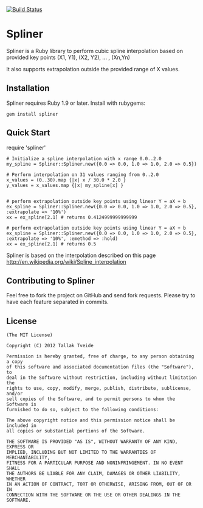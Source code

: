 [![Build Status](https://secure.travis-ci.org/tallakt/spliner.png?branch=master)](http://travis-ci.org/tallakt/spliner)

Spliner
=======

Spliner is a Ruby library to perform cubic spline interpolation
based on provided key points (X1, Y1), (X2, Y2), ... , (Xn,Yn)

It also supports extrapolation outside the provided range of X
values.

Installation
------------

Spliner requires Ruby 1.9 or later. Install with rubygems:

    gem install spliner

Quick Start
-----------

require 'spliner'

    # Initialize a spline interpolation with x range 0.0..2.0
    my_spline = Spliner::Spliner.new({0.0 => 0.0, 1.0 => 1.0, 2.0 => 0.5})

    # Perform interpolation on 31 values ranging from 0..2.0
    x_values = (0..30).map {|x| x / 30.0 * 2.0 }
    y_values = x_values.map {|x| my_spline[x] }


    # perform extrapolation outside key points using linear Y = aX + b
    ex_spline = Spliner::Spliner.new({0.0 => 0.0, 1.0 => 1.0, 2.0 => 0.5}, :extrapolate => '10%')
    xx = ex_spline[2.1] # returns 0.4124999999999999

    # perform extrapolation outside key points using linear Y = aX + b
    ex_spline = Spliner::Spliner.new({0.0 => 0.0, 1.0 => 1.0, 2.0 => 0.5}, :extrapolate => '10%', :emethod => :hold)
    xx = ex_spline[2.1] # returns 0.5

Spliner is based on the interpolation described on this page
http://en.wikipedia.org/wiki/Spline_interpolation
 

Contributing to Spliner
--------------------------

Feel free to fork the project on GitHub and send fork requests. Please 
try to have each feature separated in commits.



License
-------

    (The MIT License)

    Copyright (C) 2012 Tallak Tveide

    Permission is hereby granted, free of charge, to any person obtaining a copy
    of this software and associated documentation files (the "Software"), to
    deal in the Software without restriction, including without limitation the
    rights to use, copy, modify, merge, publish, distribute, sublicense, and/or
    sell copies of the Software, and to permit persons to whom the Software is
    furnished to do so, subject to the following conditions:

    The above copyright notice and this permission notice shall be included in
    all copies or substantial portions of the Software.

    THE SOFTWARE IS PROVIDED "AS IS", WITHOUT WARRANTY OF ANY KIND, EXPRESS OR
    IMPLIED, INCLUDING BUT NOT LIMITED TO THE WARRANTIES OF MERCHANTABILITY,
    FITNESS FOR A PARTICULAR PURPOSE AND NONINFRINGEMENT. IN NO EVENT SHALL
    THE AUTHORS BE LIABLE FOR ANY CLAIM, DAMAGES OR OTHER LIABILITY, WHETHER
    IN AN ACTION OF CONTRACT, TORT OR OTHERWISE, ARISING FROM, OUT OF OR IN
    CONNECTION WITH THE SOFTWARE OR THE USE OR OTHER DEALINGS IN THE SOFTWARE.



